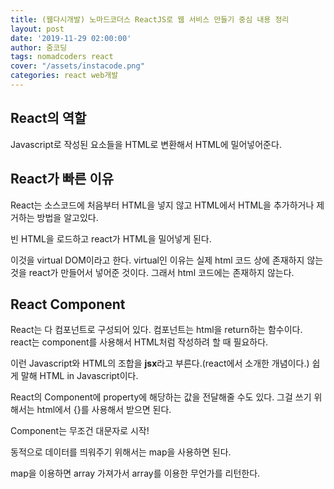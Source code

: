 ```yaml
---
title: (웹다시개발) 노마드코더스 ReactJS로 웹 서비스 만들기 중심 내용 정리
layout: post
date: '2019-11-29 02:00:00'
author: 줌코딩
tags: nomadcoders react
cover: "/assets/instacode.png"
categories: react web개발
---
```


## React의 역할

Javascript로 작성된 요소들을 HTML로 변환해서 HTML에 밀어넣어준다.

## React가 빠른 이유

React는 소스코드에 처음부터 HTML을 넣지 않고 HTML에서 HTML을 추가하거나 제거하는 방법을 알고있다.

빈 HTML을 로드하고 react가 HTML을 밀어넣게 된다.

이것을 virtual DOM이라고 한다.
virtual인 이유는 실제 html 코드 상에 존재하지 않는 것을 react가 만들어서 넣어준 것이다. 그래서 html 코드에는 존재하지 않는다.

## React Component

React는 다 컴포넌트로 구성되어 있다.
컴포넌트는 html을 return하는 함수이다.
react는 component를 사용해서 HTML처럼 작성하려 할 때 필요하다.

이런 Javascript와 HTML의 조합을 **jsx**라고 부른다.(react에서 소개한 개념이다.) 쉽게 말해 HTML in Javascript이다.

React의 Component에 property에 해당하는 값을 전달해줄 수도 있다.
그걸 쓰기 위해서는 html에서 {}를 사용해서 받으면 된다.

Component는 무조건 대문자로 시작!

동적으로 데이터를 띄워주기 위해서는 map을 사용하면 된다.

map을 이용하면 array 가져가서 array를 이용한 무언가를 리턴한다.

